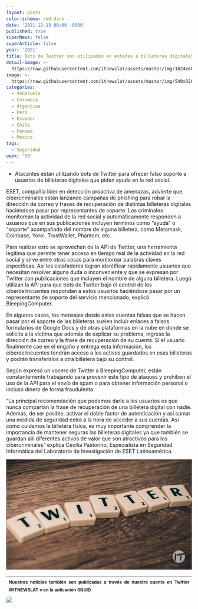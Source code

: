 ```yaml
---
layout: posts
color-schema: red-dark
date: '2021-12-13 08:00 -0500'
published: true
superNews: false
superArticle: false
year: '2021'
title: Bots de Twitter son utilizados en estafas a billeteras digitales
detail-image: >-
  https://raw.githubusercontent.com/itnewslat/assets/master/img/1024x680/Red-Social-Twitter-g.jpg
image: >-
  https://raw.githubusercontent.com/itnewslat/assets/master/img/540x320/Red-Social-Twitter-p.jpg
categories:
  - Venezuela
  - Colombia
  - Argentina
  - Perú
  - Ecuador
  - Chile
  - Panama
  - Mexico
tags:
  - Seguridad
week: '50'
---
```

- Atacantes están utilizando bots de Twitter para ofrecer falso soporte a usuarios de billeteras digitales que piden ayuda en la red social.

ESET, compañía líder en detección proactiva de amenazas, advierte que cibercriminales están lanzando campañas de phishing para robar la dirección de correo y frases de recuperación de distintas billeteras digitales haciéndose pasar por representantes de soporte. Los criminales monitorean la actividad de la red social y automáticamente responden a usuarios que en sus publicaciones incluyen términos como “ayuda” o “soporte” acompañado del nombre de alguna billetera, como Metamask, Coinbase, Yoroi, TrustWallet, Phantom, etc.

Para realizar esto se aprovechan de la API de Twitter, una herramienta legítima que permite tener acceso en tiempo real de la actividad en la red social y sirve entre otras cosas para monitorear palabras claves específicas. Así los estafadores logran identificar rápidamente usuarios que necesitan resolver alguna duda o inconveniente y que se expresan por Twitter con publicaciones que incluyen el nombre de alguna billetera. Luego utilizan la API para que bots de Twitter bajo el control de los ciberdelincuentes respondan a estos usuarios haciéndose pasar por un representante de soporte del servicio mencionado, explicó BleepingComputer.

En algunos casos, los mensajes desde estas cuentas falsas que se hacen pasar por el soporte de las billeteras suelen incluir enlaces a falsos formularios de Google Docs y de otras plataformas en la nube en donde se solicita a la víctima que además de explicar su problema, ingrese la dirección de correo y la frase de recuperación de su cuenta. Si el usuario finalmente cae en el engaño y entrega esta información, los ciberdelincuentes tendrán acceso a los activos guardados en esas billeteras y podrán transferirlos a otra billetera bajo su control.

Según expresó un vocero de Twitter a BleepingComputer, están constantemente trabajando para prevenir este tipo de ataques y prohíben el uso de la API para el envío de spam o para obtener información personal o incluso dinero de forma fraudulenta.

“La principal recomendación que podemos darle a los usuarios es que nunca compartan la frase de recuperación de una billetera digital con nadie. Además, de ser posible, activar el doble factor de autenticación y así sumar una medida de seguridad extra a la hora de acceder a sus cuentas. Así como cuidamos la billetera física, es muy importante comprender la importancia de mantener seguras las billeteras digitales ya que también se guardan allí diferentes activos de valor que son atractivos para los cibercriminales” explica Cecilia Pastorino, Especialista en Seguridad Informática del Laboratorio de Investigación de ESET Latinoamérica.

![](https://raw.githubusercontent.com/itnewslat/assets/master/img/540x320/Red-Social-Twitter-p.jpg)

<table style="height: 42px;" width="569">
<tbody>
<tr>
<td style="text-align: justify;"><sub><strong>Nuestras noticias también son publicadas a través de nuestra cuenta en Twitter <a href="https://twitter.com/itnewslat?lang=es">@ITNEWSLAT</a> y en la aplicación <a href="https://squidapp.co/en/">SQUID</a></strong></sub></td>
</tr>
</tbody>
</table>

<img src="https://tracker.metricool.com/c3po.jpg?hash=56f88a41e39ab42c063cc51676587a04"/>